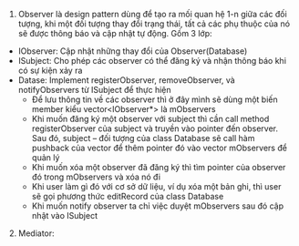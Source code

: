 1. Observer là design pattern dùng để tạo ra mối quan hệ 1-n giữa các đối tượng, khi một đối tượng thay đổi trạng thái, tất cả các phụ thuộc của nó sẽ được thông báo và cập nhật tự động. 
 Gồm 3 lớp: 
- IObserver: Cập nhật những thay đổi của Observer(Database)
- ISubject:  Cho phép các observer có thể đăng ký và nhận thông báo khi có sự kiện xảy ra
- Datase: Implement registerObserver, removeObserver, và notifyObservers từ ISubject để thực hiện
   + Để lưu thông tin về các observer thì ở đây mình sẽ dùng một biến member kiểu vector<IObserver*> là mObservers
   + Khi muốn đăng ký một observer với subject thì cần call method registerObserver của subject và truyền vào pointer đến observer. Sau đó, subject – đối tượng của class Database sẽ call hàm pushback của vector để thêm pointer đó vào vector mObservers để quản lý 
   + Khi muốn xóa một observer đã đăng ký thì tìm pointer của observer đó trong mObservers và xóa nó đi 
   + Khi user làm gì đó với cơ sở dữ liệu, ví dụ xóa một bản ghi, thì user sẽ gọi phương thức editRecord của class Database
   + Khi muốn notify observer ta chỉ việc duyệt mObservers sau đó cập nhật vào ISubject
2. Mediator:  
